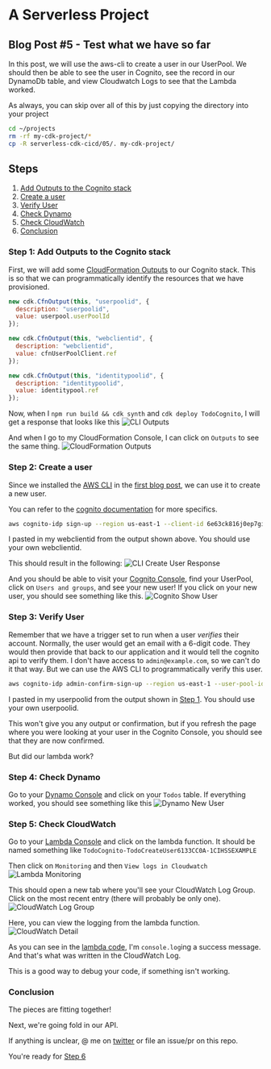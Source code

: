 # A Serverless Project

## Blog Post #5 - Test what we have so far

In this post, we will use the aws-cli to create a user in our UserPool. We should then be able to see the user in Cognito, see the record in our DynamoDb table, and view Cloudwatch Logs to see that the Lambda worked.

As always, you can skip over all of this by just copying the directory into your project

```sh
cd ~/projects
rm -rf my-cdk-project/*
cp -R serverless-cdk-cicd/05/. my-cdk-project/
```

## Steps

1. [Add Outputs to the Cognito stack](#outputs)
1. [Create a user](#create-user)
1. [Verify User](#verify-user)
1. [Check Dynamo](#dynamo)
1. [Check CloudWatch](#cloudwatch)
1. [Conclusion](#conclusion)

### Step 1: Add Outputs to the Cognito stack <a name="outputs"></a>

First, we will add some [CloudFormation Outputs](https://docs.aws.amazon.com/AWSCloudFormation/latest/UserGuide/outputs-section-structure.html) to our Cognito stack. This is so that we can programmatically identify the resources that we have provisioned.

```js
new cdk.CfnOutput(this, "userpoolid", {
  description: "userpoolid",
  value: userpool.userPoolId
});

new cdk.CfnOutput(this, "webclientid", {
  description: "webclientid",
  value: cfnUserPoolClient.ref
});

new cdk.CfnOutput(this, "identitypoolid", {
  description: "identitypoolid",
  value: identitypool.ref
});
```

Now, when I `npm run build && cdk synth` and `cdk deploy TodoCognito`, I will get a response that looks like this
![CLI Outputs](../images/19_CLI_Outputs.png)

And when I go to my CloudFormation Console, I can click on `Outputs` to see the same thing.
![CloudFormation Outputs](../images/20_CloudFormation_Outputs.png)

### Step 2: Create a user <a name="create-user"></a>

Since we installed the [AWS CLI](https://docs.aws.amazon.com/cli) in the [first blog post](../01#setup-cli), we can use it to create a new user.

You can refer to the [cognito documentation](https://docs.aws.amazon.com/cli/latest/reference/cognito-idp/index.html) for more specifics.

```sh
aws cognito-idp sign-up --region us-east-1 --client-id 6e63ck816j0ep7gi5n1fbtsp6b --username admin@example.com --password Passw0rd! --user-attributes '[{"Name":"custom:first_name","Value":"Admin"},{"Name":"custom:last_name","Value":"Istrator"}]'
```

I pasted in my webclientid from the output shown above. You should use your own webclientid.

This should result in the following:
![CLI Create User Response](../images/21_CLI_Create_User_Response.png)

And you should be able to visit your [Cognito Console](https://console.aws.amazon.com/cognito/users/?region=us-east-1), find your UserPool, click on `Users and groups`, and see your new user! If you click on your new user, you should see something like this.
![Cognito Show User](../images/22_Cognito_Show_User.png)

### Step 3: Verify User <a name="verify-user"></a>

Remember that we have a trigger set to run when a user _verifies_ their account. Normally, the user would get an email with a 6-digit code. They would then provide that back to our application and it would tell the cognito api to verify them.
I don't have access to `admin@example.com`, so we can't do it that way. But we can use the AWS CLI to programmatically verify this user.

```sh
aws cognito-idp admin-confirm-sign-up --region us-east-1 --user-pool-id us-east-1_KnrxxXaDj --username admin@example.com
```

I pasted in my userpoolid from the output shown in [Step 1](#outputs). You should use your own userpoolid.

This won't give you any output or confirmation, but if you refresh the page where you were looking at your user in the Cognito Console, you should see that they are now confirmed.

But did our lambda work?

### Step 4: Check Dynamo <a name="dynamo"></a>

Go to your [Dynamo Console](https://console.aws.amazon.com/dynamodb/home?region=us-east-1#tables:) and click on your `Todos` table. If everything worked, you should see something like this
![Dynamo New User](../images/23_Dynamo_New_User.png)

### Step 5: Check CloudWatch <a href="cloudwatch"></a>

Go to your [Lambda Console](https://console.aws.amazon.com/lambda/home?region=us-east-1#/functions) and click on the lambda function. It should be named something like `TodoCognito-TodoCreateUser6133CC0A-1CIHSSEXAMPLE`

Then click on `Monitoring` and then `View logs in Cloudwatch`
![Lambda Monitoring](../images/24_Lambda_Monitoring.png)

This should open a new tab where you'll see your CloudWatch Log Group. Click on the most recent entry (there will probably be only one).
![CloudWatch Log Group](../images/25_CloudWatch_Log_Group.png)

Here, you can view the logging from the lambda function.
![CloudWatch Detail](../images/26_CloudWatch_Detail.png)

As you can see in the [lambda code](cdk/assets/lambda/createuer/index.ts#L23), I'm `console.log`ing a success message. And that's what was written in the CloudWatch Log.

This is a good way to debug your code, if something isn't working.

### Conclusion <a name="conclusion"></a>

The pieces are fitting together!

Next, we're going fold in our API.

If anything is unclear, @ me on [twitter](https://twitter.com/murribu) or file an issue/pr on this repo.

You're ready for [Step 6](../06)
